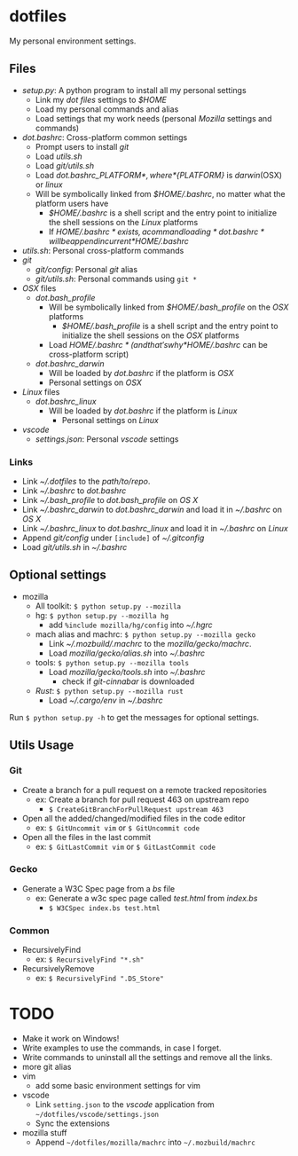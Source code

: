 # dotfiles
My personal environment settings.

## Files
- *setup.py*: A python program to install all my personal settings
  - Link my *dot files* settings to *$HOME*
  - Load my personal commands and alias
  - Load settings that my work needs (personal *Mozilla* settings and commands)
- *dot.bashrc*: Cross-platform common settings
  - Prompt users to install *git*
  - Load *utils.sh*
  - Load *git/utils.sh*
  - Load *dot.bashrc_${PLATFORM}*, where *${PLATFORM}* is *darwin*(OSX) or *linux*
  - Will be symbolically linked from *$HOME/.bashrc*, no matter what the platform users have
    - *$HOME/.bashrc* is a shell script and the entry point to initialize the shell sessions on the *Linux* platforms
    - If *$HOME/.bashrc* exists, a command loading *dot.bashrc* will be append in current *$HOME/.bashrc*
- *utils.sh*: Personal cross-platform commands
- *git*
  - *git/config*: Personal *git* alias
  - *git/utils.sh*: Personal commands using `git *`
- *OSX* files
  - *dot.bash_profile*
    - Will be symbolically linked from *$HOME/.bash_profile* on the *OSX* platforms
      - *$HOME/.bash_profile* is a shell script and the entry point to initialize the shell sessions on the *OSX* platforms
    - Load *$HOME/.bashrc* (and that's why *$HOME/.bashrc* can be cross-platform script)
  - *dot.bashrc_darwin*
    - Will be loaded by *dot.bashrc* if the platform is *OSX*
    - Personal settings on *OSX*
- *Linux* files
  - *dot.bashrc_linux*
    - Will be loaded by *dot.bashrc* if the platform is *Linux*
      - Personal settings on *Linux*
- *vscode*
  - *settings.json*: Personal *vscode* settings

### Links
- Link *~/.dotfiles* to the *path/to/repo*.
- Link *~/.bashrc* to *dot.bashrc*
- Link *~/.bash_profile* to *dot.bash_profile* on *OS X*
- Link *~/.bashrc_darwin* to *dot.bashrc_darwin* and load it in *~/.bashrc* on *OS X*
- Link *~/.bashrc_linux* to *dot.bashrc_linux* and load it in *~/.bashrc* on *Linux*
- Append *git/config* under `[include]` of *~/.gitconfig*
- Load *git/utils.sh* in *~/.bashrc*

## Optional settings
- mozilla
  - All toolkit: `$ python setup.py --mozilla`
  - hg: `$ python setup.py --mozilla hg`
    - add `%include mozilla/hg/config` into *~/.hgrc*
  - mach alias and machrc: ```$ python setup.py --mozilla gecko```
    - Link *~/.mozbuild/.machrc* to the *mozilla/gecko/machrc*.
    - Load *mozilla/gecko/alias.sh* into *~/.bashrc*
  - tools: `$ python setup.py --mozilla tools`
    - Load *mozilla/gecko/tools.sh* into *~/.bashrc*
      - check if *git-cinnabar* is downloaded
  - *Rust*: `$ python setup.py --mozilla rust`
    - Load *~/.cargo/env* in *~/.bashrc*

Run `$ python setup.py -h` to get the messages for optional settings.

## Utils Usage
### Git
- Create a branch for a pull request on a remote tracked repositories
  - ex: Create a branch for pull request 463 on upstream repo
    - `$ CreateGitBranchForPullRequest upstream 463`
- Open all the added/changed/modified files in the code editor
  - ex: `$ GitUncommit vim` or `$ GitUncommit code`
- Open all the files in the last commit
  - ex: `$ GitLastCommit vim` or `$ GitLastCommit code`
### Gecko
- Generate a W3C Spec page from a _bs_ file
  - ex: Generate a w3c spec page called _test.html_ from _index.bs_
    - `$ W3CSpec index.bs test.html`
### Common
- RecursivelyFind
  - ex: `$ RecursivelyFind "*.sh"`
- RecursivelyRemove
  - ex: `$ RecursivelyFind ".DS_Store"`

# TODO
- Make it work on Windows!
- Write examples to use the commands, in case I forget.
- Write commands to uninstall all the settings and remove all the links.
- more git alias
- vim
  - add some basic environment settings for vim
- vscode
  - Link `setting.json` to the *vscode* application from `~/dotfiles/vscode/settings.json`
  - Sync the extensions
- mozilla stuff
  - Append `~/dotfiles/mozilla/machrc` into `~/.mozbuild/machrc`
